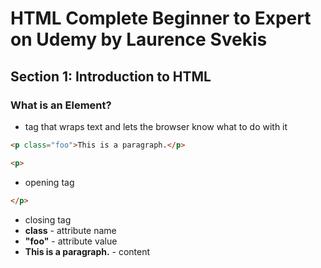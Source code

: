 # HTML Complete Beginner to Expert on Udemy by Laurence Svekis
## Section 1: Introduction to HTML
### What is an Element?
* tag that wraps text and lets the browser know what to do with it
```HTML
<p class="foo">This is a paragraph.</p>
```
```HTML
<p>
```
* opening tag
```HTML
</p>
```
* closing tag
* **class** - attribute name
* **"foo"** - attribute value
* **This is a paragraph.** - content































